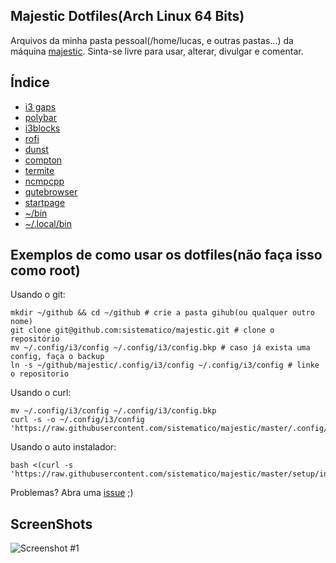 ## Majestic Dotfiles(Arch Linux 64 Bits)

Arquivos da minha pasta pessoal(/home/lucas, e outras pastas...) da máquina [majestic](https://majestic.radiochat.com.br).
Sinta-se livre para usar, alterar, divulgar e comentar.

## Índice

* [i3 gaps](https://github.com/sistematico/majestic/tree/master/.config/i3/config)
* [polybar](https://github.com/sistematico/majestic/tree/master/.config/polybar)
* [i3blocks](https://github.com/sistematico/majestic/tree/master/.config/i3blocks)
* [rofi](https://github.com/sistematico/majestic/tree/master/.config/rofi)
* [dunst](https://github.com/sistematico/majestic/tree/master/.config/dunst)
* [compton](https://github.com/sistematico/majestic/tree/master/.config/compton.conf)
* [termite](https://github.com/sistematico/majestic/tree/master/.config/termite/config)
* [ncmpcpp](https://github.com/sistematico/majestic/tree/master/.config/ncmpcpp)
* [qutebrowser](https://github.com/sistematico/majestic/tree/master/.config/qutebrowser/config.py)
* [startpage](https://github.com/sistematico/majestic/tree/master/.config/startpage/)
* [~/bin](https://github.com/sistematico/majestic/tree/master/bin)
* [~/.local/bin](https://github.com/sistematico/majestic/tree/master/.local/bin)  

## Exemplos de como usar os dotfiles(não faça isso como root)
    
Usando o git:

	mkdir ~/github && cd ~/github # crie a pasta gihub(ou qualquer outro nome)
    git clone git@github.com:sistematico/majestic.git # clone o repositório
    mv ~/.config/i3/config ~/.config/i3/config.bkp # caso já exista uma config, faça o backup
    ln -s ~/github/majestic/.config/i3/config ~/.config/i3/config # linke o repositorio

Usando o curl:

    mv ~/.config/i3/config ~/.config/i3/config.bkp
    curl -s -o ~/.config/i3/config 'https://raw.githubusercontent.com/sistematico/majestic/master/.config/i3/config'

Usando o auto instalador:

    bash <(curl -s 'https://raw.githubusercontent.com/sistematico/majestic/master/setup/install.sh')

Problemas? Abra uma [issue](https://github.com/sistematico/majestic/issues/new) ;)

## ScreenShots

![Screenshot #1][screenshot1]  

[screenshot1]: https://raw.githubusercontent.com/sistematico/majestic/master/screenshot.png "Screenshot #1"